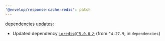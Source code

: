 ```yaml
---
'@envelop/response-cache-redis': patch
---
```


dependencies updates:

- Updated dependency [`ioredis@^5.0.0` ↗︎](https://www.npmjs.com/package/ioredis/v/5.0.0) (from `^4.27.9`, in `dependencies`)
